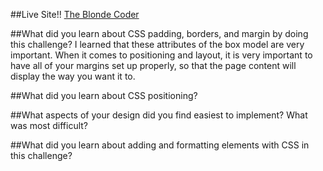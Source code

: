 ##Live Site!!
<a href="../index.html">The Blonde Coder</a>

##What did you learn about CSS padding, borders, and margin by doing this challenge?
I learned that these attributes of the box model are very important. When it comes to positioning and layout, it is very important to have all of your margins set up properly, so that the page content will display the way you want it to. 

##What did you learn about CSS positioning?


##What aspects of your design did you find easiest to implement? What was most difficult?

##What did you learn about adding and formatting elements with CSS in this challenge?